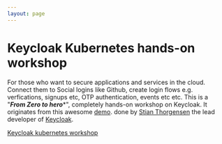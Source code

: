 ```yaml
---
layout: page
---
```


# **Keycloak Kubernetes hands-on workshop**
For those who want to secure applications and services in the cloud. Connect them to Social logins like Github, create login flows e.g. verfications, signups etc, OTP authentication, events etc etc. This is a "***From Zero to hero****", completely hands-on workshop on Keycloak. It originates from this awesome [demo](https://www.youtube.com/live/mdZauKsMDiI?feature=share). done by [Stian Thorgensen](https://github.com/stianst) the lead developer of [Keycloak](https://www.keycloak.org/).

[Keycloak kubernetes workshop](https://shaaf.dev/keycloak-tutorial)


